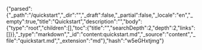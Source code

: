 {"parsed":{"_path":"/quickstart","_dir":"","_draft":false,"_partial":false,"_locale":"en","_empty":true,"title":"Quickstart","description":"","body":{"type":"root","children":[],"toc":{"title":"","searchDepth":2,"depth":2,"links":[]}},"_type":"markdown","_id":"content:quickstart.md","_source":"content","_file":"quickstart.md","_extension":"md"},"hash":"w5eGHxtjmg"}